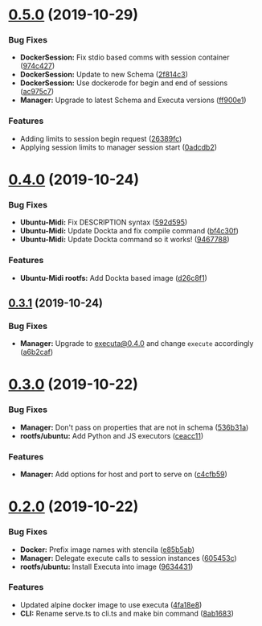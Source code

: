 # [0.5.0](https://github.com/stencila/sparkla/compare/v0.4.0...v0.5.0) (2019-10-29)


### Bug Fixes

* **DockerSession:** Fix stdio based comms with session container ([974c427](https://github.com/stencila/sparkla/commit/974c427c2c2068e7b0c5b53a22fd24f948c3d9d7))
* **DockerSession:** Update to new Schema ([2f814c3](https://github.com/stencila/sparkla/commit/2f814c3c5222ce8ad8e574fb9fc2524c8b4eb7df))
* **DockerSession:** Use dockerode for begin and end of sessions ([ac975c7](https://github.com/stencila/sparkla/commit/ac975c76a7113e7a07e28d004e2a7196fca4cbf3))
* **Manager:** Upgrade to latest Schema and Executa versions ([ff900e1](https://github.com/stencila/sparkla/commit/ff900e19e81431822fa376ed045cfddf03687048))


### Features

* Adding limits to session begin request ([26389fc](https://github.com/stencila/sparkla/commit/26389fca8bef9dd23ac9f824bcd6a0bebaea38cf))
* Applying session limits to manager session start ([0adcdb2](https://github.com/stencila/sparkla/commit/0adcdb288e122e8aba910e5707007c2526a75a68))

# [0.4.0](https://github.com/stencila/sparkla/compare/v0.3.1...v0.4.0) (2019-10-24)


### Bug Fixes

* **Ubuntu-Midi:** Fix DESCRIPTION syntax ([592d595](https://github.com/stencila/sparkla/commit/592d595ab232ef9df085337f308d3a7a7bf6b474))
* **Ubuntu-Midi:** Update Dockta and fix compile command ([bf4c30f](https://github.com/stencila/sparkla/commit/bf4c30ff33397e85209cd3a22e5b20fd5043596b))
* **Ubuntu-Midi:** Update Dockta command so it works! ([9467788](https://github.com/stencila/sparkla/commit/9467788e28605e5141917f24f4c7cfea897c0666))


### Features

* **Ubuntu-Midi rootfs:** Add Dockta based image ([d26c8f1](https://github.com/stencila/sparkla/commit/d26c8f1da9b8316366ef180d2e81f17f331c5a2a))

## [0.3.1](https://github.com/stencila/sparkla/compare/v0.3.0...v0.3.1) (2019-10-24)


### Bug Fixes

* **Manager:** Upgrade to executa@0.4.0 and change `execute` accordingly ([a6b2caf](https://github.com/stencila/sparkla/commit/a6b2caf215265f894816de96049f06b79d26dc6b))

# [0.3.0](https://github.com/stencila/sparkla/compare/v0.2.0...v0.3.0) (2019-10-22)


### Bug Fixes

* **Manager:** Don't pass on properties that are not in schema ([536b31a](https://github.com/stencila/sparkla/commit/536b31aa9451009105b7de3e835d3697eda9151a))
* **rootfs/ubuntu:** Add Python and JS executors ([ceacc11](https://github.com/stencila/sparkla/commit/ceacc11f0321ffa4e871f9118277c388914c6f5c))


### Features

* **Manager:** Add options for host and port to serve on ([c4cfb59](https://github.com/stencila/sparkla/commit/c4cfb592303fee09e6f5df963aa355591d5c7605))

# [0.2.0](https://github.com/stencila/sparkla/compare/v0.1.0...v0.2.0) (2019-10-22)


### Bug Fixes

* **Docker:** Prefix image names with stencila ([e85b5ab](https://github.com/stencila/sparkla/commit/e85b5ab4dc3f62ccfd4f482a786aa1a5f9fef409))
* **Manager:** Delegate execute calls to session instances ([605453c](https://github.com/stencila/sparkla/commit/605453c66d79442ea74a549c1af11c322d788e04))
* **rootfs/ubuntu:** Install Executa into image ([9634431](https://github.com/stencila/sparkla/commit/9634431e0eabc54c59c7ca6ed60a27ad57cb5d9a))


### Features

* Updated alpine docker image to use executa ([4fa18e8](https://github.com/stencila/sparkla/commit/4fa18e81698d94f129f28a64a84508f3ebd1031c))
* **CLI:** Rename serve.ts to cli.ts and make bin command ([8ab1683](https://github.com/stencila/sparkla/commit/8ab168359e2de38b67cac3fdc250b06ab00a4a2e))
